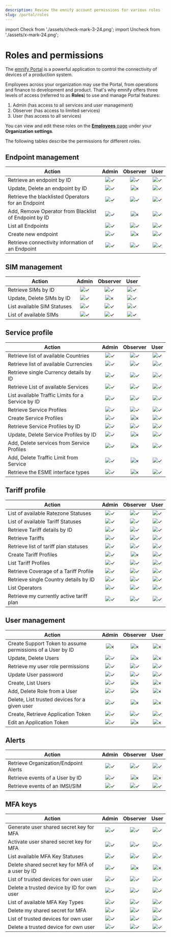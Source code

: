 ```yaml
---
description: Review the emnify account permissions for various roles
slug: /portal/roles
---
```


import Check from './assets/check-mark-3-24.png';
import Uncheck from './assets/x-mark-24.png';

# Roles and permissions

The [emnify Portal](https://portal.emnify.com/) is a powerful application to control the connectivity of devices of a production system.

Employees across your organization may use the Portal, from operations and finance to development and product.
That's why emnify offers three levels of access (referred to as **Roles**) to use and manage Portal features:

1. Admin (has access to all services and user management)
1. Observer (has access to limited services)
1. User (has access to all services)

You can view and edit these roles on the [**Employees** page](https://portal.emnify.com/organisation-settings/users) under your **Organization settings**. 

The following tables describe the permissions for different roles.

## Endpoint management

| Action | Admin | Observer | User |
| ------ | :---: | :------: | :--: |
| Retrieve an endpoint by ID | <img src={Check} alt="✓" /> | <img src={Check} alt="✓" /> | <img src={Check} alt="✓" /> |
| Update, Delete an endpoint by ID | <img src={Check} alt="✓" /> | <img src={Uncheck} alt="×" /> | <img src={Check} alt="✓" /> |
| Retrieve the blacklisted Operators for an Endpoint | <img src={Check} alt="✓" /> | <img src={Check} alt="✓" /> | <img src={Check} alt="✓" /> |
| Add, Remove Operator from Blacklist of Endpoint by ID | <img src={Check} alt="✓" /> | <img src={Uncheck} alt="×" /> | <img src={Check} alt="✓" /> |
| List all Endpoints | <img src={Check} alt="✓" /> | <img src={Check} alt="✓" /> | <img src={Check} alt="✓" /> |
| Create new endpoint | <img src={Check} alt="✓" /> | <img src={Uncheck} alt="×" /> | <img src={Check} alt="✓" /> |
| Retrieve connectivity information of an Endpoint | <img src={Check} alt="✓" /> | <img src={Check} alt="✓" /> | <img src={Check} alt="✓" /> |

## SIM management

| Action | Admin | Observer | User |
| ------ | :---: | :------: | :--: |
| Retrieve SIMs by ID | <img src={Check} alt="✓" /> | <img src={Check} alt="✓" /> | <img src={Check} alt="✓" /> |
| Update, Delete SIMs by ID | <img src={Check} alt="✓" /> | <img src={Uncheck} alt="×" /> | <img src={Check} alt="✓" /> |
| List available SIM Statuses | <img src={Check} alt="✓" /> | <img src={Check} alt="✓" /> | <img src={Check} alt="✓" /> |
| List of available SIMs | <img src={Check} alt="✓" /> | <img src={Check} alt="✓" /> | <img src={Check} alt="✓" /> |

## Service profile

| Action | Admin | Observer | User |
| ------ | :---: | :------: | :--: |
| Retrieve list of available Countries | <img src={Check} alt="✓" /> | <img src={Check} alt="✓" /> | <img src={Check} alt="✓" /> |
| Retrieve list of available Currencies | <img src={Check} alt="✓" /> | <img src={Check} alt="✓" /> | <img src={Check} alt="✓" /> |
| Retrieve single Currency details by ID | <img src={Check} alt="✓" /> | <img src={Check} alt="✓" /> | <img src={Check} alt="✓" /> |
| Retrieve List of available Services | <img src={Check} alt="✓" /> | <img src={Check} alt="✓" /> | <img src={Check} alt="✓" /> |
| List available Traffic Limits for a Service by ID | <img src={Check} alt="✓" /> | <img src={Check} alt="✓" /> | <img src={Check} alt="✓" /> |
| Retrieve Service Profiles | <img src={Check} alt="✓" /> | <img src={Check} alt="✓" /> | <img src={Check} alt="✓" /> |
| Create Service Profiles | <img src={Check} alt="✓" /> | <img src={Uncheck} alt="×" /> | <img src={Check} alt="✓" />
| Retrieve Service Profiles by ID | <img src={Check} alt="✓" /> | <img src={Check} alt="✓" /> | <img src={Check} alt="✓" /> |
| Update, Delete Service Profiles by ID | <img src={Check} alt="✓" /> | <img src={Uncheck} alt="×" /> | <img src={Check} alt="✓" /> |
| Add, Delete services from Service Profiles | <img src={Check} alt="✓" /> | <img src={Uncheck} alt="×" /> | <img src={Check} alt="✓" /> |
| Add, Delete Traffic Limit from Service | <img src={Check} alt="✓" /> | <img src={Uncheck} alt="×" /> | <img src={Check} alt="✓" /> |
| Retrieve the ESME interface types | <img src={Check} alt="✓" /> | <img src={Uncheck} alt="×" /> | <img src={Check} alt="✓" /> |

## Tariff profile

| Action | Admin | Observer | User |
| ------ | :---: | :------: | :--: |
| List of available Ratezone Statuses | <img src={Check} alt="✓" /> | <img src={Check} alt="✓" /> | <img src={Check} alt="✓" /> |
| List of available Tariff Statuses | <img src={Check} alt="✓" /> | <img src={Check} alt="✓" /> | <img src={Check} alt="✓" /> |
| Retrieve Tariff details by ID | <img src={Check} alt="✓" /> | <img src={Check} alt="✓" /> | <img src={Check} alt="✓" /> |
| Retrieve Tariffs | <img src={Check} alt="✓" /> | <img src={Check} alt="✓" /> | <img src={Check} alt="✓" /> |
| Retrieve list of tariff plan statuses | <img src={Check} alt="✓" /> | <img src={Check} alt="✓" /> | <img src={Check} alt="✓" /> |
| Create Tariff Profiles | <img src={Check} alt="✓" /> | <img src={Uncheck} alt="×" /> | <img src={Check} alt="✓" /> |
| List Tariff Profiles | <img src={Check} alt="✓" /> | <img src={Check} alt="✓" /> | <img src={Check} alt="✓" /> |
| Retrieve Coverage of a Tariff Profile | <img src={Check} alt="✓" /> | <img src={Check} alt="✓" /> | <img src={Check} alt="✓" /> |
| Retrieve single Country details by ID | <img src={Check} alt="✓" /> | <img src={Check} alt="✓" /> | <img src={Check} alt="✓" /> |
| List Operators | <img src={Check} alt="✓" /> | <img src={Check} alt="✓" /> | <img src={Check} alt="✓" /> |
| Retrieve my currently active tariff plan | <img src={Check} alt="✓" /> | <img src={Check} alt="✓" /> | <img src={Check} alt="✓" /> |

## User management

| Action | Admin | Observer | User |
| ------ | :---: | :------: | :--: |
| Create Support Token to assume permissions of a User by ID | <img src={Uncheck} alt="×" /> | <img src={Uncheck} alt="×" /> | <img src={Uncheck} alt="×" /> |
| Update, Delete Users | <img src={Check} alt="✓" /> | <img src={Uncheck} alt="×" /> | <img src={Uncheck} alt="×" /> |
| Retrieve my user role permissions | <img src={Check} alt="✓" /> | <img src={Check} alt="✓" /> | <img src={Check} alt="✓" /> |
| Update User password | <img src={Check} alt="✓" /> | <img src={Check} alt="✓" /> | <img src={Check} alt="✓" /> |
| Create, List Users | <img src={Check} alt="✓" /> | <img src={Uncheck} alt="×" /> | <img src={Uncheck} alt="×" /> |
| Add, Delete Role from a User | <img src={Check} alt="✓" /> | <img src={Uncheck} alt="×" /> | <img src={Uncheck} alt="×" /> |
| Delete, List trusted devices for a given user | <img src={Check} alt="✓" /> | <img src={Uncheck} alt="×" /> | <img src={Uncheck} alt="×" /> |
| Create, Retrieve Application Token | <img src={Check} alt="✓" /> | <img src={Check} alt="✓" /> | <img src={Check} alt="✓" /> |
| Edit an Application Token | <img src={Check} alt="✓" /> | <img src={Uncheck} alt="×" /> | <img src={Uncheck} alt="×" /> |

## Alerts

| Action | Admin | Observer | User |
| ------ | :---: | :------: | :--: |
| Retrieve Organization/Endpoint Alerts | <img src={Check} alt="✓" /> | <img src={Check} alt="✓" /> | <img src={Check} alt="✓" /> |
| Retrieve events of a User by ID | <img src={Check} alt="✓" /> | <img src={Uncheck} alt="×" /> | <img src={Uncheck} alt="×" /> |
| Retrieve events of an IMSI/SIM | <img src={Check} alt="✓" /> | <img src={Check} alt="✓" /> | <img src={Check} alt="✓" /> |

## MFA keys

| Action | Admin | Observer | User |
| ------ | :---: | :------: | :--: |
| Generate user shared secret key for MFA | <img src={Check} alt="✓" /> | <img src={Check} alt="✓" /> | <img src={Check} alt="✓" /> |
| Activate user shared secret key for MFA | <img src={Check} alt="✓" /> | <img src={Check} alt="✓" /> | <img src={Check} alt="✓" /> |
| List available MFA Key Statuses | <img src={Check} alt="✓" /> | <img src={Check} alt="✓" /> | <img src={Check} alt="✓" /> |
| Delete shared secret key for MFA of a user by ID | <img src={Check} alt="✓" /> | <img src={Uncheck} alt="×" /> | <img src={Uncheck} alt="×" /> |
| List of trusted devices for own user | <img src={Check} alt="✓" /> | <img src={Check} alt="✓" /> | <img src={Check} alt="✓" /> |
| Delete a trusted device by ID for own user | <img src={Check} alt="✓" /> | <img src={Check} alt="✓" /> | <img src={Check} alt="✓" /> |
| List of available MFA Key Types | <img src={Check} alt="✓" /> | <img src={Check} alt="✓" /> | <img src={Check} alt="✓" /> |
| Delete my shared secret for MFA | <img src={Check} alt="✓" /> | <img src={Check} alt="✓" /> | <img src={Check} alt="✓" /> |
| List of trusted devices for own user | <img src={Check} alt="✓" /> | <img src={Check} alt="✓" /> | <img src={Check} alt="✓" /> |
| Delete a trusted device for own user | <img src={Check} alt="✓" /> | <img src={Check} alt="✓" /> | <img src={Check} alt="✓" /> |
